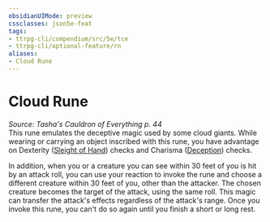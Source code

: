 ```yaml
---
obsidianUIMode: preview
cssclasses: json5e-feat
tags:
- ttrpg-cli/compendium/src/5e/tce
- ttrpg-cli/optional-feature/rn
aliases:
- Cloud Rune
---
```

# Cloud Rune
*Source: Tasha's Cauldron of Everything p. 44*  
This rune emulates the deceptive magic used by some cloud giants. While wearing or carrying an object inscribed with this rune, you have advantage on Dexterity ([Sleight of Hand](Інструменти%20ДМ/CLI/rules/skills.md#Sleight%20of%20Hand)) checks and Charisma ([Deception](Інструменти%20ДМ/CLI/rules/skills.md#Deception)) checks.

In addition, when you or a creature you can see within 30 feet of you is hit by an attack roll, you can use your reaction to invoke the rune and choose a different creature within 30 feet of you, other than the attacker. The chosen creature becomes the target of the attack, using the same roll. This magic can transfer the attack's effects regardless of the attack's range. Once you invoke this rune, you can't do so again until you finish a short or long rest.
